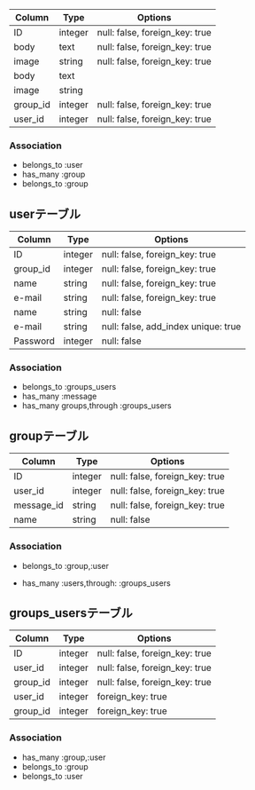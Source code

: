 |Column|Type|Options|
|------|----|-------|
|ID|integer|null: false, foreign_key: true|
|body|text|null: false, foreign_key: true|
|image|string|null: false, foreign_key: true|
|body|text||
|image|string||
|group_id|integer|null: false, foreign_key: true|
|user_id|integer|null: false, foreign_key: true|

### Association
- belongs_to :user
- has_many :group
- belongs_to :group

## userテーブル

|Column|Type|Options|
|------|----|-------|
|ID|integer|null: false, foreign_key: true|
|group_id|integer|null: false, foreign_key: true|
|name|string|null: false, foreign_key: true|
|e-mail|string|null: false, foreign_key: true|
|name|string|null: false|
|e-mail|string|null: false, add_index unique: true|
|Password|integer|null: false|
### Association
- belongs_to :groups_users
- has_many :message
- has_many groups,through :groups_users

## groupテーブル

|Column|Type|Options|
|------|----|-------|
|ID|integer|null: false, foreign_key: true|
|user_id|integer|null: false, foreign_key: true|
|message_id|string|null: false, foreign_key: true|
|name|string|null: false|

### Association
- belongs_to :group,:user

- has_many :users,through: :groups_users
## groups_usersテーブル

|Column|Type|Options|
|------|----|-------|
|ID|integer|null: false, foreign_key: true|
|user_id|integer|null: false, foreign_key: true|
|group_id|integer|null: false, foreign_key: true|
|user_id|integer|foreign_key: true|
|group_id|integer|foreign_key: true|

### Association
- has_many :group,:user
- belongs_to :group
- belongs_to :user